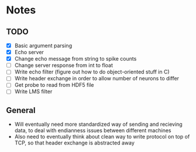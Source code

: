# Notes

## TODO

- [x] Basic argument parsing
- [x] Echo server
- [x] Change echo message from string to spike counts
- [ ] Change server response from int to float
- [ ] Write echo filter (figure out how to do object-oriented stuff in C)
- [ ] Write header exchange in order to allow number of neurons to differ
- [ ] Get probe to read from HDF5 file
- [ ] Write LMS filter

## General

- Will eventually need more standardized way of sending and recieving data, to deal with endianness issues between different machines
- Also need to eventually think about clean way to write protocol on top of TCP, so that header exchange is abstracted away
